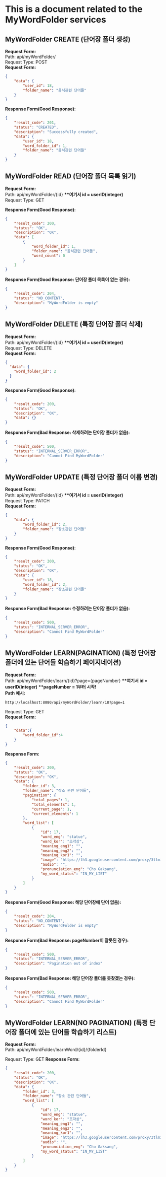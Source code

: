 # This is a document related to the MyWordFolder services

## MyWordFolder CREATE (단어장 폴더 생성)
__Request Form:__   
Path: api/myWordFolder/  
Request Type: POST    
__Request Form:__
```json
{
    "data": {
        "user_id": 18,
        "folder_name": "음식관련 단어들"
    }
}
```
      
__Response Form(Good Response):__   
```json
{
    "result_code": 201,
    "status": "CREATED",
    "description": "Successfully created",
    "data": {
        "user_id": 18,
        "word_folder_id": 1,
        "folder_name": "음식관련 단어들"
    }
}
```
   

## MyWordFolder READ (단어장 폴더 목록 읽기)
__Request Form:__      
Path: api/myWordFolder/{id} __**여기서 id = userID(integer)__     
Request Type: GET      

__Response Form(Good Response):__
```json
{
    "result_code": 200,
    "status": "OK",
    "description": "OK",
    "data": [
        {
            "word_folder_id": 1,
            "folder_name": "음식관련 단어들",
            "word_count": 0
        }
    ]
}
```
   
__Response Form(Good Response: 단어장 폴더 목록이 없는 경우):__
```json
{
    "result_code": 204,
    "status": "NO_CONTENT",
    "description": "MyWordFolder is empty"
}
```
   
## MyWordFolder DELETE (특정 단어장 폴더 삭제)
__Request Form:__      
Path: api/myWordFolder/{id} __**여기서 id = userID(integer)__     
Request Type: DELETE  
__Request Form:__
```json
{
  "data": {
    "word_folder_id": 2
  }
}
```
   
__Response Form(Good Response):__
```json
{
    "result_code": 200,
    "status": "OK",
    "description": "OK",
    "data": {}
}
```
   
__Response Form(Bad Response: 삭제하려는 단어장 폴더가 없음):__
```json
{
    "result_code": 500,
    "status": "INTERNAL_SERVER_ERROR",
    "description": "Cannot Find MyWordFolder"
}
```

   
## MyWordFolder UPDATE (특정 단어장 폴더 이름 변경)
__Request Form:__   
Path: api/myWordFolder/{id} __**여기서 id = userID(integer)__     
Request Type: PATCH   
__Request Form:__
```json
{
    "data": {
        "word_folder_id": 2,
        "folder_name": "장소관련 단어들"
    }
}
```
   
__Response Form(Good Response):__
```json
{
    "result_code": 200,
    "status": "OK",
    "description": "OK",
    "data": {
        "user_id": 18,
        "word_folder_id": 2,
        "folder_name": "장소관련 단어들"
    }
}
```
   
__Response Form(Bad Response: 수정하려는 단어장 폴더가 없음):__
```json
{
    "result_code": 500,
    "status": "INTERNAL_SERVER_ERROR",
    "description": "Cannot Find MyWordFolder"
}
```

## MyWordFolder LEARN(PAGINATION) (특정 단어장 폴더에 있는 단어들 학습하기 페이지네이션)
__Request Form:__   
Path: api/myWordFolder/learn/{id}?page={pageNumber} __**여기서 id = userID(integer)__ __**pageNumber = 1부터 시작!__     
__Path 예시:__
```
http://localhost:8080/api/myWordFolder/learn/18?page=1
```
Request Type: GET   
__Request Form:__
```json
{
    "data":{
        "word_folder_id":4
    }
}
```
__Response Form:__
```json
{
    "result_code": 200,
    "status": "OK",
    "description": "OK",
    "data": {
        "folder_id": 3,
        "folder_name": "장소 관련 단어들",
        "pagination": {
            "total_pages": 1,
            "total_elements": 1,
            "current_page": 1,
            "current_elements": 1
        },
        "word_list": [
            {
                "id": 17,
                "word_eng": "statue",
                "word_kor": "조각상",
                "meaning_eng1": "",
                "meaning_eng2": "",
                "meaning_kor1": "",
                "image": "https://lh3.googleusercontent.com/proxy/3tlmiC23VRvEyC3ggqDmTI7LN27IaEIg-c-FJd1NbZGNt0iwqZdTPRfleufPQXVmxbjb2iVfDVJirFXUjeeD4Xk44mlH21gjdDd7LNfsvot4Un0MHiRqrx6o7AInlxmZt2RfOfkanXwcTiEnQuumlVP_HYAzQKPQA_bI1KI1",
                "audio": "",
                "pronunciation_eng": "Cho Gaksang",
                "my_word_status": "IN_MY_LIST"
            }
        ]
    }
}
```
__Response Form(Good Response: 해당 단어장에 단어 없음):__
```json
{
    "result_code": 204,
    "status": "NO_CONTENT",
    "description": "MyWordFolder is empty"
}
```

__Response Form(Bad Response: pageNumber이 잘못된 경우):__
```json
{
    "result_code": 500,
    "status": "INTERNAL_SERVER_ERROR",
    "description": "Pagination out of index"
}
```

__Response Form(Bad Response: 해당 단어장 폴더를 못찾겠는 경우):__
```json
{
    "result_code": 500,
    "status": "INTERNAL_SERVER_ERROR",
    "description": "Cannot Find MyWordFolder"
}
```

## MyWordFolder LEARN(NO PAGINATION) (특정 단어장 폴더에 있는 단어들 학습하기 리스트)
__Request Form:__   
Path: api/myWordFolder/learnWord/{id}/{folderId}

Request Type: GET
__Response Form:__
```json
{
    "result_code": 200,
    "status": "OK",
    "description": "OK",
    "data": {
        "folder_id": 3,
        "folder_name": "장소 관련 단어들",
        "word_list": [
            {
                "id": 17,
                "word_eng": "statue",
                "word_kor": "조각상",
                "meaning_eng1": "",
                "meaning_eng2": "",
                "meaning_kor1": "",
                "image": "https://lh3.googleusercontent.com/proxy/3tlmiC23VRvEyC3ggqDmTI7LN27IaEIg-c-FJd1NbZGNt0iwqZdTPRfleufPQXVmxbjb2iVfDVJirFXUjeeD4Xk44mlH21gjdDd7LNfsvot4Un0MHiRqrx6o7AInlxmZt2RfOfkanXwcTiEnQuumlVP_HYAzQKPQA_bI1KI1",
                "audio": "",
                "pronunciation_eng": "Cho Gaksang",
                "my_word_status": "IN_MY_LIST"
            }
        ]
    }
}
```
